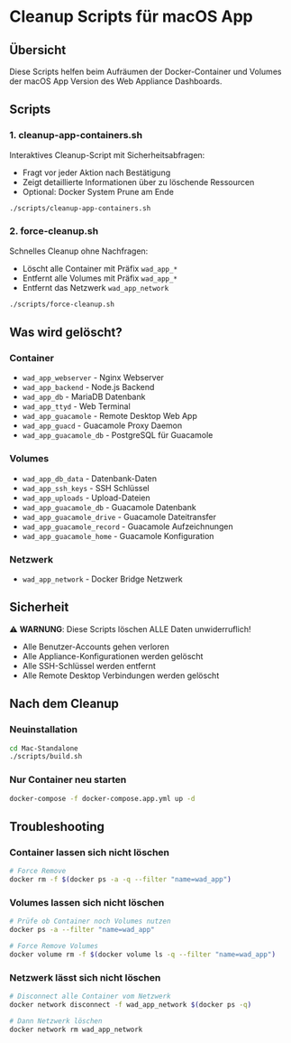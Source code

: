 # Cleanup Scripts für macOS App

## Übersicht

Diese Scripts helfen beim Aufräumen der Docker-Container und Volumes der macOS App Version des Web Appliance Dashboards.

## Scripts

### 1. cleanup-app-containers.sh

Interaktives Cleanup-Script mit Sicherheitsabfragen:
- Fragt vor jeder Aktion nach Bestätigung
- Zeigt detaillierte Informationen über zu löschende Ressourcen
- Optional: Docker System Prune am Ende

```bash
./scripts/cleanup-app-containers.sh
```

### 2. force-cleanup.sh

Schnelles Cleanup ohne Nachfragen:
- Löscht alle Container mit Präfix `wad_app_*`
- Entfernt alle Volumes mit Präfix `wad_app_*`
- Entfernt das Netzwerk `wad_app_network`

```bash
./scripts/force-cleanup.sh
```

## Was wird gelöscht?

### Container
- `wad_app_webserver` - Nginx Webserver
- `wad_app_backend` - Node.js Backend
- `wad_app_db` - MariaDB Datenbank
- `wad_app_ttyd` - Web Terminal
- `wad_app_guacamole` - Remote Desktop Web App
- `wad_app_guacd` - Guacamole Proxy Daemon
- `wad_app_guacamole_db` - PostgreSQL für Guacamole

### Volumes
- `wad_app_db_data` - Datenbank-Daten
- `wad_app_ssh_keys` - SSH Schlüssel
- `wad_app_uploads` - Upload-Dateien
- `wad_app_guacamole_db` - Guacamole Datenbank
- `wad_app_guacamole_drive` - Guacamole Dateitransfer
- `wad_app_guacamole_record` - Guacamole Aufzeichnungen
- `wad_app_guacamole_home` - Guacamole Konfiguration

### Netzwerk
- `wad_app_network` - Docker Bridge Netzwerk

## Sicherheit

⚠️ **WARNUNG**: Diese Scripts löschen ALLE Daten unwiderruflich!

- Alle Benutzer-Accounts gehen verloren
- Alle Appliance-Konfigurationen werden gelöscht
- Alle SSH-Schlüssel werden entfernt
- Alle Remote Desktop Verbindungen werden gelöscht

## Nach dem Cleanup

### Neuinstallation
```bash
cd Mac-Standalone
./scripts/build.sh
```

### Nur Container neu starten
```bash
docker-compose -f docker-compose.app.yml up -d
```

## Troubleshooting

### Container lassen sich nicht löschen
```bash
# Force Remove
docker rm -f $(docker ps -a -q --filter "name=wad_app")
```

### Volumes lassen sich nicht löschen
```bash
# Prüfe ob Container noch Volumes nutzen
docker ps -a --filter "name=wad_app"

# Force Remove Volumes
docker volume rm -f $(docker volume ls -q --filter "name=wad_app")
```

### Netzwerk lässt sich nicht löschen
```bash
# Disconnect alle Container vom Netzwerk
docker network disconnect -f wad_app_network $(docker ps -q)

# Dann Netzwerk löschen
docker network rm wad_app_network
```
